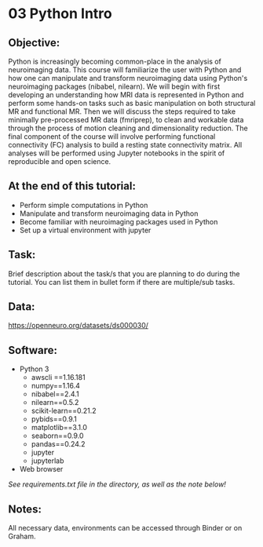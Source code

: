 # 03 Python Intro

## Objective:

Python is increasingly becoming common-place in the analysis of neuroimaging data. This course will familiarize the user with Python and how one can manipulate and transform neuroimaging data using Python's neuroimaging packages (nibabel, nilearn). We will begin with first developing an understanding how MRI data is represented in Python and perform some hands-on tasks such as basic manipulation on both structural MR and functional MR. Then we will discuss the steps required to take minimally pre-processed MR data (fmriprep), to clean and workable data through the process of motion cleaning and dimensionality reduction. The final component of the course will involve performing functional connectivity (FC) analysis to build a resting state connectivity matrix. All analyses will be performed using Jupyter notebooks in the spirit of reproducible and open science.

## At the end of this tutorial:

* Perform simple computations in Python
* Manipulate and transform neuroimaging data in Python
* Become familiar with neuroimaging packages used in Python
* Set up a virtual environment with jupyter


## Task:

Brief description about the task/s that you are planning to do during the tutorial. You can list them in bullet form if there are multiple/sub tasks.

## Data:

https://openneuro.org/datasets/ds000030/

## Software:

* Python 3
    * awscli ==1.16.181
    * numpy==1.16.4
    * nibabel==2.4.1
    * nilearn==0.5.2
    * scikit-learn==0.21.2
    * pybids==0.9.1
    * matplotlib==3.1.0
    * seaborn==0.9.0
    * pandas==0.24.2
    * jupyter
    * jupyterlab
* Web browser

_See requirements.txt file in the directory, as well as the note below!_

## Notes:
All necessary data, environments can be accessed through Binder or on Graham.
